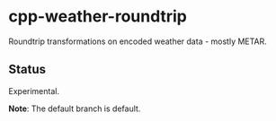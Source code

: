 # cpp-weather-roundtrip

Roundtrip transformations on encoded weather data - mostly METAR.

## Status

Experimental.

**Note**: The default branch is default.
